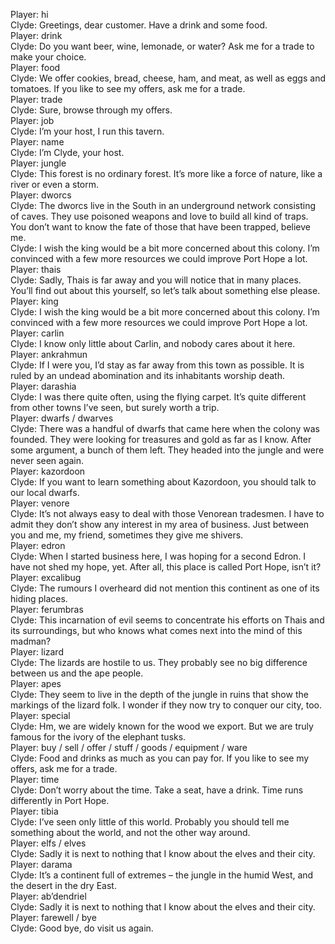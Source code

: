 Player: hi  
Clyde: Greetings, dear customer. Have a drink and some food.  
Player: drink  
Clyde: Do you want beer, wine, lemonade, or water? Ask me for a trade to make your choice.  
Player: food  
Clyde: We offer cookies, bread, cheese, ham, and meat, as well as eggs and tomatoes. If you like to see my offers, ask me for a trade.  
Player: trade  
Clyde: Sure, browse through my offers.  
Player: job  
Clyde: I’m your host, I run this tavern.  
Player: name  
Clyde: I’m Clyde, your host.  
Player: jungle  
Clyde: This forest is no ordinary forest. It’s more like a force of nature, like a river or even a storm.  
Player: dworcs  
Clyde: The dworcs live in the South in an underground network consisting of caves. They use poisoned weapons and love to build all kind of traps. You don’t want to know the fate of those that have been trapped, believe me.  
Clyde: I wish the king would be a bit more concerned about this colony. I’m convinced with a few more resources we could improve Port Hope a lot.  
Player: thais  
Clyde: Sadly, Thais is far away and you will notice that in many places. You’ll find out about this yourself, so let’s talk about something else please.  
Player: king  
Clyde: I wish the king would be a bit more concerned about this colony. I’m convinced with a few more resources we could improve Port Hope a lot.  
Player: carlin  
Clyde: I know only little about Carlin, and nobody cares about it here.  
Player: ankrahmun  
Clyde: If I were you, I’d stay as far away from this town as possible. It is ruled by an undead abomination and its inhabitants worship death.  
Player: darashia  
Clyde: I was there quite often, using the flying carpet. It’s quite different from other towns I’ve seen, but surely worth a trip.  
Player: dwarfs / dwarves  
Clyde: There was a handful of dwarfs that came here when the colony was founded. They were looking for treasures and gold as far as I know. After some argument, a bunch of them left. They headed into the jungle and were never seen again.  
Player: kazordoon  
Clyde: If you want to learn something about Kazordoon, you should talk to our local dwarfs.  
Player: venore  
Clyde: It’s not always easy to deal with those Venorean tradesmen. I have to admit they don’t show any interest in my area of business. Just between you and me, my friend, sometimes they give me shivers.  
Player: edron  
Clyde: When I started business here, I was hoping for a second Edron. I have not shed my hope, yet. After all, this place is called Port Hope, isn’t it?  
Player: excalibug  
Clyde: The rumours I overheard did not mention this continent as one of its hiding places.  
Player: ferumbras  
Clyde: This incarnation of evil seems to concentrate his efforts on Thais and its surroundings, but who knows what comes next into the mind of this madman?  
Player: lizard  
Clyde: The lizards are hostile to us. They probably see no big difference between us and the ape people.  
Player: apes  
Clyde: They seem to live in the depth of the jungle in ruins that show the markings of the lizard folk. I wonder if they now try to conquer our city, too.  
Player: special  
Clyde: Hm, we are widely known for the wood we export. But we are truly famous for the ivory of the elephant tusks.  
Player: buy / sell / offer / stuff / goods / equipment / ware  
Clyde: Food and drinks as much as you can pay for. If you like to see my offers, ask me for a trade.  
Player: time  
Clyde: Don’t worry about the time. Take a seat, have a drink. Time runs differently in Port Hope.  
Player: tibia  
Clyde: I’ve seen only little of this world. Probably you should tell me something about the world, and not the other way around.  
Player: elfs / elves  
Clyde: Sadly it is next to nothing that I know about the elves and their city.  
Player: darama  
Clyde: It’s a continent full of extremes – the jungle in the humid West, and the desert in the dry East.  
Player: ab’dendriel  
Clyde: Sadly it is next to nothing that I know about the elves and their city.  
Player: farewell / bye  
Clyde: Good bye, do visit us again.  
